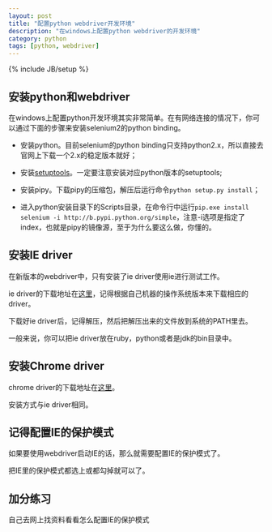 ```yaml
---
layout: post
title: "配置python webdriver开发环境"
description: "在windows上配置python webdriver的开发环境"
category: python
tags: [python, webdriver]
---
```

{% include JB/setup %}

安装python和webdriver
---------------------

在windows上配置python开发环境其实非常简单。在有网络连接的情况下，你可以通过下面的步骤来安装selenium2的python binding。

* 安装python。目前selenium的python binding只支持python2.x，所以直接去官网上下载一个2.x的稳定版本就好；

* 安装[setuptools](https://pypi.python.org/pypi/setuptools#downloads)。一定要注意安装对应python版本的setuptools;

* 安装pipy。下载pipy的压缩包，解压后运行命令```python setup.py install```；

* 进入python安装目录下的Scripts目录，在命令行中运行```pip.exe install selenium -i http://b.pypi.python.org/simple```，注意-i选项是指定了index，也就是pipy的镜像源，至于为什么要这么做，你懂的。

安装IE driver
-------------

在新版本的webdriver中，只有安装了ie driver使用ie进行测试工作。

ie driver的下载地址在[这里](https://code.google.com/p/selenium/downloads/list)，记得根据自己机器的操作系统版本来下载相应的driver。

下载好ie driver后，记得解压，然后把解压出来的文件放到系统的PATH里去。

一般来说，你可以把ie driver放在ruby，python或者是jdk的bin目录中。


安装Chrome driver
-----------------

chrome driver的下载地址在[这里](https://code.google.com/p/chromedriver/downloads/list)。

安装方式与ie driver相同。

记得配置IE的保护模式
--------------------

如果要使用webdriver启动IE的话，那么就需要配置IE的保护模式了。

把IE里的保护模式都选上或都勾掉就可以了。


加分练习
-------
自己去网上找资料看看怎么配置IE的保护模式
